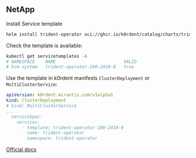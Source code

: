 ## NetApp
Install Service template
~~~bash
helm install trident-operator oci://ghcr.io/k0rdent/catalog/charts/trident-operator-service-template
~~~

Check the template is available:
~~~bash
kubectl get servicetemplates -A
# NAMESPACE    NAME                          VALID
# kcm-system   trident-operator-100-2410-0   true
~~~

Use the template in k0rdent manifests `ClusterDeployment` or `MultiClusterService`:
~~~yaml
apiVersion: k0rdent.mirantis.com/v1alpha1
kind: ClusterDeployment
# kind: MultiClusterService
...
  serviceSpec:
    services:
      - template: trident-operator-100-2410-0
        name: trident-operator
        namespace: trident-operator
~~~

[Official docs](https://docs.netapp.com/us-en/trident/index.html)
